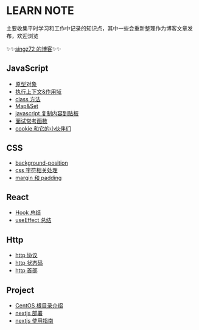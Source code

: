 # LEARN NOTE

主要收集平时学习和工作中记录的知识点，其中一些会重新整理作为博客文章发布，欢迎浏览

✨✨[singz72 的博客](http://blog.zxingis.com)✨✨

## JavaScript

- [原型对象](https://github.com/Singz72/Notes/blob/master/JavaScript/%E5%8E%9F%E5%9E%8B%E5%AF%B9%E8%B1%A1.md)
- [执行上下文&作用域](https://github.com/Singz72/Notes/blob/master/JavaScript/%E6%89%A7%E8%A1%8C%E4%B8%8A%E4%B8%8B%E6%96%87%26%E4%BD%9C%E7%94%A8%E5%9F%9F.md)
- [class 方法](https://github.com/Singz72/Notes/blob/master/JavaScript/class%E7%9A%84%E6%96%B9%E6%B3%95.md)
- [Map&Set](https://github.com/Singz72/Notes/blob/master/JavaScript/Map%26Set.md)
- [javascript 复制内容到贴板](https://github.com/Singz72/Notes/blob/master/JavaScript/javascript%E5%A4%8D%E5%88%B6%E5%86%85%E5%AE%B9%E5%88%B0%E8%B4%B4%E6%9D%BF.md)
- [面试常考函数](https://github.com/Singz72/Notes/blob/master/JavaScript/%E9%9D%A2%E8%AF%95%E5%B8%B8%E8%80%83%E5%87%BD%E6%95%B0.md)
- [cookie 和它的小伙伴们](http://blog.zxingis.com)

## CSS

- [background-position](https://github.com/Singz72/Notes/blob/master/CSS/background-position.md)
- [css 字符相关处理](https://github.com/Singz72/Notes/blob/master/CSS/css%E5%AD%97%E7%AC%A6%E7%9B%B8%E5%85%B3%E5%A4%84%E7%90%86.md)
- [margin 和 padding](https://github.com/Singz72/Notes/blob/master/CSS/margin%E5%92%8Cpadding.md)

## React

- [Hook 总结](https://github.com/Singz72/Notes/blob/master/React/Hook.md)
- [useEffect 总结](https://github.com/Singz72/Notes/blob/master/React/useEffect.md)

## Http

- [http 协议](https://github.com/Singz72/Notes/blob/master/http/http%E5%8D%8F%E8%AE%AE.md)
- [http 状态码](https://github.com/Singz72/Notes/blob/master/http/http%E7%8A%B6%E6%80%81%E7%A0%81.md)
- [http 首部](https://github.com/Singz72/Notes/blob/master/http/http%E9%A6%96%E9%83%A8.md)

## Project

- [CentOS 根目录介绍](https://github.com/Singz72/Notes/blob/master/Project/CentOS%E6%A0%B9%E7%9B%AE%E5%BD%95%E4%BB%8B%E7%BB%8D.md)
- [nextjs 部署](https://github.com/Singz72/Notes/blob/master/Project/nextjs%E9%83%A8%E7%BD%B2.md)
- [nextjs 使用指南](https://github.com/Singz72/Notes/blob/master/Project/nextjs%E4%BD%BF%E7%94%A8%E6%8C%87%E5%8D%97.md)
